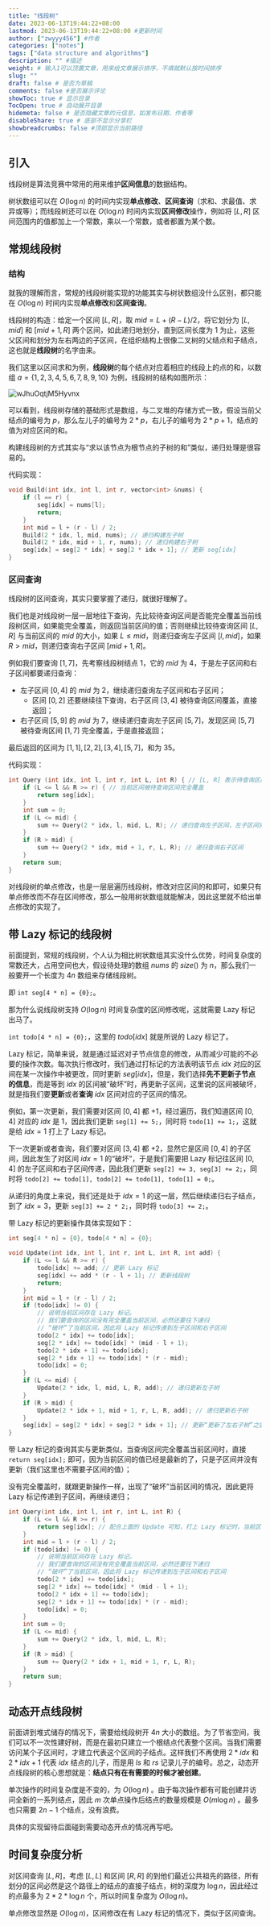 ```yaml
---
title: "线段树"
date: 2023-06-13T19:44:22+08:00
lastmod: 2023-06-13T19:44:22+08:00 #更新时间
author: ["zwyyy456"] #作者
categories: ["notes"]
tags: ["data structure and algorithms"]
description: "" #描述
weight: # 输入1可以顶置文章，用来给文章展示排序，不填就默认按时间排序
slug: ""
draft: false # 是否为草稿
comments: false #是否展示评论
showToc: true # 显示目录
TocOpen: true # 自动展开目录
hidemeta: false # 是否隐藏文章的元信息，如发布日期、作者等
disableShare: true # 底部不显示分享栏
showbreadcrumbs: false #顶部显示当前路径
---
```

## 引入

线段树是算法竞赛中常用的用来维护**区间信息**的数据结构。

树状数组可以在 $O(\log n)$ 的时间内实现**单点修改**、**区间查询**（求和、求最值、求异或等）；而线段树还可以在 $O(\log n)$ 时间内实现**区间修改**操作，例如将 $[L, R]$ 区间范围内的值都加上一个常数，乘以一个常数，或者都置为某个数。

## 常规线段树

### 结构

就我的理解而言，常规的线段树能实现的功能其实与树状数组没什么区别，都只能在 $O(\log n)$ 时间内实现**单点修改**和**区间查询**。

线段树的构造：给定一个区间 $[L, R]$，取 $mid = L + (R - L) / 2$，将它划分为 $[L, mid]$ 和 $[mid + 1, R]$ 两个区间，如此递归地划分，直到区间长度为 $1$ 为止，这些父区间和划分为左右两边的子区间，在组织结构上很像二叉树的父结点和子结点，这也就是**线段树**的名字由来。

我们这里以区间求和为例，**线段树**的每个结点对应着相应的线段上的点的和，以数组 $a = \{1,2,3,4,5,6,7,8,9,10\}$ 为例，线段树的结构如图所示：

![wJhuOqtjM5Hyvnx](https://pic-upyun.zwyyy456.tech/smms/2023-12-26-070007.jpg)

可以看到，线段树存储的基础形式是数组，与二叉堆的存储方式一致，假设当前父结点的编号为 $p$，那么左儿子的编号为 $2 * p$，右儿子的编号为 $2 * p + 1$，结点的值为对应区间的和。

构建线段树的方式其实与“求以该节点为根节点的子树的和”类似，递归处理是很容易的。

代码实现：

```cpp
void Build(int idx, int l, int r, vector<int> &nums) {
    if (l == r) {
        seg[idx] = nums[l];
        return;
    }
    int mid = l + (r - l) / 2;
    Build(2 * idx, l, mid, nums); // 递归构建左子树
    Build(2 * idx, mid + 1, r, nums); // 递归构建右子树
    seg[idx] = seg[2 * idx] + seg[2 * idx + 1]; // 更新 seg[idx]
}
```


### 区间查询

线段树的区间查询，其实只要掌握了递归，就很好理解了。

我们也是对线段树一层一层地往下查询，先比较待查询区间是否能完全覆盖当前线段树区间，如果能完全覆盖，则返回当前区间的值；否则继续比较待查询区间 $[L, R]$ 与当前区间的 $mid$ 的大小，如果 $L \leq mid$，则递归查询左子区间 $[l, mid]$，如果 $R > mid$，则递归查询右子区间 $[mid + 1, R]$。

例如我们要查询 $[1, 7]$，先考察线段树结点 $1$，它的 $mid$ 为 $4$，于是左子区间和右子区间都要递归查询：

- 左子区间 $[0, 4]$ 的 $mid$ 为 $2$，继续递归查询左子区间和右子区间；
    - 区间 $[0,2]$ 还要继续往下查询，右子区间 $[3,4]$ 被待查询区间覆盖，直接返回；
- 右子区间 $[5, 9]$ 的 $mid$ 为 $7$，继续递归查询左子区间 $[5, 7]$，发现区间 $[5, 7]$ 被待查询区间 $[1, 7]$ 完全覆盖，于是直接返回；

最后返回的区间为 $[1,1], [2,2],[3,4],[5,7]$，和为 $35$。

代码实现：
```cpp
int Query (int idx, int l, int r, int L, int R) { // [L, R] 表示待查询区间
    if (L <= l && R >= r) { // 当前区间被待查询区间完全覆盖
        return seg[idx];
    }
    int sum = 0;
    if (L <= mid) {
        sum += Query(2 * idx, l, mid, L, R); // 递归查询左子区间，左子区间索引为 2 * idx
    }
    if (R > mid) {
        sum += Query(2 * idx, mid + 1, r, L, R); // 递归查询右子区间
    }
    return sum;
}
```

对线段树的单点修改，也是一层层遍历线段树，修改对应区间的和即可，如果只有单点修改而不存在区间修改，那么一般用树状数组就能解决，因此这里就不给出单点修改的实现了。

## 带 Lazy 标记的线段树

前面提到，常规的线段树，个人认为相比树状数组其实没什么优势，时间复杂度的常数还大，占用空间也大，假设待处理的数组 $nums$ 的 $size()$ 为 $n$，那么我们一般要开一个长度为 $4n$ 数组来存储线段树。

即 `int seg[4 * n] = {0};`。

那为什么说线段树支持 $O(\log n)$ 时间复杂度的区间修改呢，这就需要 Lazy 标记出马了。

`int todo[4 * n] = {0};`，这里的 $todo[idx]$ 就是所说的 Lazy 标记了。

Lazy 标记，简单来说，就是通过延迟对子节点信息的修改，从而减少可能的不必要的操作次数。每次执行修改时，我们通过打标记的方法表明该节点 $idx$ 对应的区间在某一次操作中被更改，同时更新 $seg[idx]$，但是，我们选择**先不更新子节点的信息**，而是等到 $idx$ 的区间被“破坏”时，再更新子区间，这里说的区间被破坏，就是指我们要**更新**或者**查询** $idx$ 区间对应的子区间的情况。

例如，第一次更新，我们需要对区间 $[0, 4]$ 都 $+1$，经过遍历，我们知道区间 $[0, 4]$ 对应的 $idx$ 是 $1$，因此我们更新 `seg[1] += 5;`，同时将 `todo[1] += 1;`，这就是给 $idx = 1$ 打上了 Lazy 标记。

下一次更新或者查询，我们要对区间 $[3, 4]$ 都 $+2$，显然它是区间 $[0, 4]$ 的子区间，因此发生了对区间 $idx = 1$ 的“破坏”，于是我们需要把 Lazy 标记往区间 $[0, 4]$ 的左子区间和右子区间传递，因此我们更新 `seg[2] += 3, seg[3] += 2;`，同时将 `todo[2] += todo[1], todo[2] += todo[1], todo[1] = 0;`。

从递归的角度上来说，我们还是处于 $idx = 1$ 的这一层，然后继续递归右子结点，到了 $idx = 3$，更新 `seg[3] += 2 * 2;`，同时将 `todo[3] += 2;`。

带 Lazy 标记的更新操作具体实现如下：

```cpp
int seg[4 * n] = {0}, todo[4 * n] = {0};

void Update(int idx, int l, int r, int L, int R, int add) {
    if (L <= l && R >= r) {
        todo[idx] += add; // 更新 Lazy 标记
        seg[idx] += add * (r - l + 1); // 更新线段树
        return;
    }
    int mid = l + (r - l) / 2;
    if (todo[idx] != 0) { 
        // 说明当前区间存在 Lazy 标记。
        // 我们要查询的区间没有完全覆盖当前区间，必然还要往下递归
        // “破坏”了当前区间，因此将 Lazy 标记传递到左子区间和右子区间
        todo[2 * idx] += todo[idx];
        seg[2 * idx] += todo[idx] * (mid - l + 1);
        todo[2 * idx + 1] += todo[idx];
        seg[2 * idx + 1] += todo[idx] * (r - mid);
        todo[idx] = 0;
    }
    if (L <= mid) {
        Update(2 * idx, l, mid, L, R, add); // 递归更新左子树
    }
    if (R > mid) {
        Update(2 * idx + 1, mid + 1, r, L, R, add); // 递归更新右子树
    }
    seg[idx] = seg[2 * idx] + seg[2 * idx + 1]; // 更新“更新了左右子树”之后的当前区间和
}
```

带 Lazy 标记的查询其实与更新类似，当查询区间完全覆盖当前区间时，直接 `return seg[idx];` 即可，因为当前区间的值已经是最新的了，只是子区间并没有更新（我们这里也不需要子区间的值）；

没有完全覆盖时，就跟更新操作一样，出现了“破坏”当前区间的情况，因此更将 Lazy 标记传递到子区间，再继续递归；

```cpp
int Query(int idx, int l, int r, int L, int R) {
    if (L <= l && R >= r) {
        return seg[idx]; // 配合上面的 Update 可知，打上 Lazy 标记时，当前区间的值已经更新，只是没有更新子区间
    }
    int mid = l + (r - l) / 2;
    if (todo[idx] != 0) {
        // 说明当前区间存在 Lazy 标记。
        // 我们要查询的区间没有完全覆盖当前区间，必然还要往下递归
        // “破坏”了当前区间，因此将 Lazy 标记传递到左子区间和右子区间
        todo[2 * idx] += todo[idx];
        seg[2 * idx] += todo[idx] * (mid - l + 1);
        todo[2 * idx + 1] += todo[idx];
        seg[2 * idx + 1] += todo[idx] * (r - mid);
        todo[idx] = 0;
    }
    int sum = 0;
    if (L <= mid) {
        sum += Query(2 * idx, l, mid, L, R);
    }
    if (R > mid) {
        sum += Query(2 * idx + 1, mid + 1, r, L, R);
    }
    return sum;
}
```

## 动态开点线段树

前面讲到堆式储存的情况下，需要给线段树开 $4n$ 大小的数组。为了节省空间，我们可以不一次性建好树，而是在最初只建立一个根结点代表整个区间。当我们需要访问某个子区间时，才建立代表这个区间的子结点。这样我们不再使用 $2 * idx$ 和 $2 * idx + 1$ 代表 $idx$ 结点的儿子，而是用 $ls$ 和 $rs$ 记录儿子的编号。总之，动态开点线段树的核心思想就是：**结点只有在有需要的时候才被创建**。

单次操作的时间复杂度是不变的，为 $O(\log n)$ 。由于每次操作都有可能创建并访问全新的一系列结点，因此 $m$ 次单点操作后结点的数量规模是 $O(m\log n)$ 。最多也只需要 $2n-1$ 个结点，没有浪费。

具体的实现留待后面碰到需要动态开点的情况再写吧。

## 时间复杂度分析

对区间查询 $[L, R]$，考虑 $[L, L]$ 和区间 $[R, R]$ 的到他们最近公共祖先的路径，所有划分的区间必然是这个路径上的结点的直接子结点，树的深度为 $\log n$，因此经过的点最多为 $2 * 2 * \log n$ 个，所以时间复杂度为 $O(\log n)$。

单点修改显然是 $O(\log n)$，区间修改在有 Lazy 标记的情况下，类似于区间查询。

